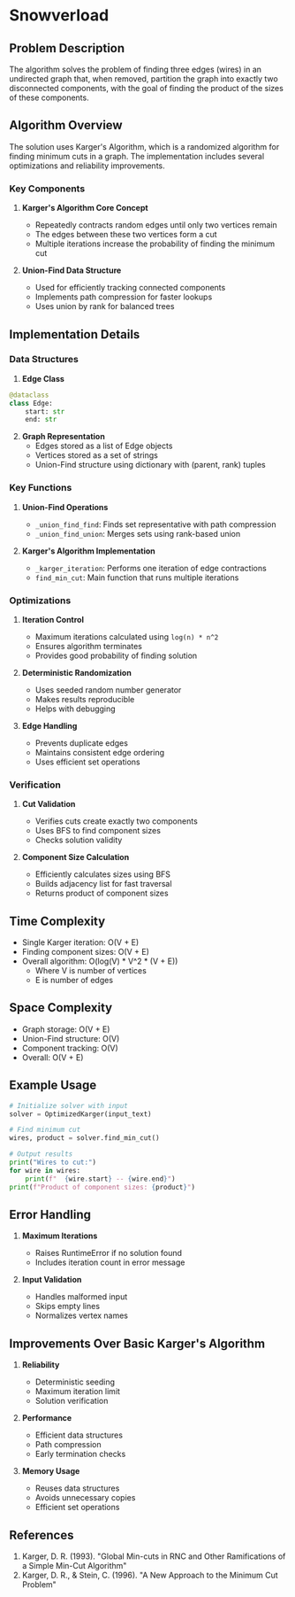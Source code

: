# Snowverload

## Problem Description
The algorithm solves the problem of finding three edges (wires) in an undirected graph that, when removed, partition the graph into exactly two disconnected components, with the goal of finding the product of the sizes of these components.

## Algorithm Overview
The solution uses Karger's Algorithm, which is a randomized algorithm for finding minimum cuts in a graph. The implementation includes several optimizations and reliability improvements.

### Key Components

1. **Karger's Algorithm Core Concept**
   - Repeatedly contracts random edges until only two vertices remain
   - The edges between these two vertices form a cut
   - Multiple iterations increase the probability of finding the minimum cut

2. **Union-Find Data Structure**
   - Used for efficiently tracking connected components
   - Implements path compression for faster lookups
   - Uses union by rank for balanced trees

## Implementation Details

### Data Structures

1. **Edge Class**
```python
@dataclass
class Edge:
    start: str
    end: str
```

2. **Graph Representation**
   - Edges stored as a list of Edge objects
   - Vertices stored as a set of strings
   - Union-Find structure using dictionary with (parent, rank) tuples

### Key Functions

1. **Union-Find Operations**
   - `_union_find_find`: Finds set representative with path compression
   - `_union_find_union`: Merges sets using rank-based union

2. **Karger's Algorithm Implementation**
   - `_karger_iteration`: Performs one iteration of edge contractions
   - `find_min_cut`: Main function that runs multiple iterations

### Optimizations

1. **Iteration Control**
   - Maximum iterations calculated using `log(n) * n^2`
   - Ensures algorithm terminates
   - Provides good probability of finding solution

2. **Deterministic Randomization**
   - Uses seeded random number generator
   - Makes results reproducible
   - Helps with debugging

3. **Edge Handling**
   - Prevents duplicate edges
   - Maintains consistent edge ordering
   - Uses efficient set operations

### Verification

1. **Cut Validation**
   - Verifies cuts create exactly two components
   - Uses BFS to find component sizes
   - Checks solution validity

2. **Component Size Calculation**
   - Efficiently calculates sizes using BFS
   - Builds adjacency list for fast traversal
   - Returns product of component sizes

## Time Complexity

- Single Karger iteration: O(V + E)
- Finding component sizes: O(V + E)
- Overall algorithm: O(log(V) * V^2 * (V + E))
  - Where V is number of vertices
  - E is number of edges

## Space Complexity

- Graph storage: O(V + E)
- Union-Find structure: O(V)
- Component tracking: O(V)
- Overall: O(V + E)

## Example Usage

```python
# Initialize solver with input
solver = OptimizedKarger(input_text)

# Find minimum cut
wires, product = solver.find_min_cut()

# Output results
print("Wires to cut:")
for wire in wires:
    print(f"  {wire.start} -- {wire.end}")
print(f"Product of component sizes: {product}")
```

## Error Handling

1. **Maximum Iterations**
   - Raises RuntimeError if no solution found
   - Includes iteration count in error message

2. **Input Validation**
   - Handles malformed input
   - Skips empty lines
   - Normalizes vertex names

## Improvements Over Basic Karger's Algorithm

1. **Reliability**
   - Deterministic seeding
   - Maximum iteration limit
   - Solution verification

2. **Performance**
   - Efficient data structures
   - Path compression
   - Early termination checks

3. **Memory Usage**
   - Reuses data structures
   - Avoids unnecessary copies
   - Efficient set operations

## References

1. Karger, D. R. (1993). "Global Min-cuts in RNC and Other Ramifications of a Simple Min-Cut Algorithm"
2. Karger, D. R., & Stein, C. (1996). "A New Approach to the Minimum Cut Problem"
